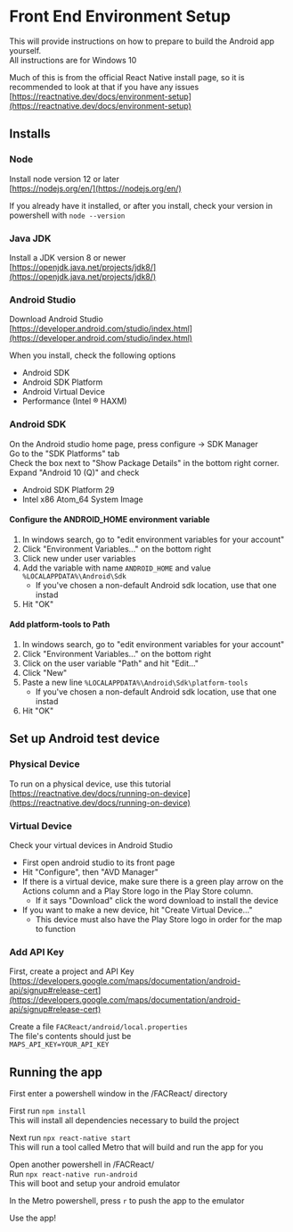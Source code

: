 # Front End Environment Setup
This will provide instructions on how to prepare to build the Android app yourself.  
All instructions are for Windows 10


Much of this is from the official React Native install page, so it is recommended to look at that if you have any issues  
[https://reactnative.dev/docs/environment-setup](https://reactnative.dev/docs/environment-setup)

## Installs
### Node
Install node version 12 or later  
[https://nodejs.org/en/](https://nodejs.org/en/)


If you already have it installed, or after you install, check your version in powershell with `node --version`

### Java JDK
Install a JDK version 8 or newer  
[https://openjdk.java.net/projects/jdk8/](https://openjdk.java.net/projects/jdk8/)

### Android Studio
Download Android Studio  
[https://developer.android.com/studio/index.html](https://developer.android.com/studio/index.html)

When you install, check the following options
- Android SDK
- Android SDK Platform
- Android Virtual Device
- Performance (Intel ® HAXM)

### Android SDK
On the Android studio home page, press configure -> SDK Manager  
Go to the "SDK Platforms" tab  
Check the box next to "Show Package Details" in the bottom right corner.  
Expand "Android 10 (Q)" and check  
- Android SDK Platform 29
- Intel x86 Atom_64 System Image

#### Configure the ANDROID_HOME environment variable
1. In windows search, go to "edit environment variables for your account"
2. Click "Environment Variables..." on the bottom right
3. Click new under user variables
4. Add the variable with name `ANDROID_HOME` and value `%LOCALAPPDATA%\Android\Sdk`
    - If you've chosen a non-default Android sdk location, use that one instad 
5. Hit "OK"

####  Add platform-tools to Path
1. In windows search, go to "edit environment variables for your account"
2. Click "Environment Variables..." on the bottom right
3. Click on the user variable "Path" and hit "Edit..."
4. Click "New" 
5. Paste a new line `%LOCALAPPDATA%\Android\Sdk\platform-tools`
    - If you've chosen a non-default Android sdk location, use that one instad 
6. Hit "OK"

## Set up Android test device
### Physical Device
To run on a physical device, use this tutorial  
[https://reactnative.dev/docs/running-on-device](https://reactnative.dev/docs/running-on-device)

### Virtual Device
Check your virtual devices in Android Studio  
- First open android studio to its front page  
- Hit "Configure", then "AVD Manager"  
- If there is a virtual device, make sure there is a green play arrow on the Actions column and a Play Store logo in the Play Store column.  
    - If it says "Download" click the word download to install the device
- If you want to make a new device, hit "Create Virtual Device..." 
    - This device must also have the Play Store logo in order for the map to function

### Add API Key
First, create a project and API Key  
[https://developers.google.com/maps/documentation/android-api/signup#release-cert](https://developers.google.com/maps/documentation/android-api/signup#release-cert)


Create a file `FACReact/android/local.properties`  
The file's contents should just be  
`MAPS_API_KEY=YOUR_API_KEY`


## Running the app
First enter a powershell window in the /FACReact/ directory


First run `npm install`  
This will install all dependencies necessary to build the project


Next run `npx react-native start`  
This will run a tool called Metro that will build and run the app for you

Open another powershell in /FACReact/  
Run `npx react-native run-android`  
This will boot and setup your android emulator  

In the Metro powershell, press `r` to push the app to the emulator

Use the app!
